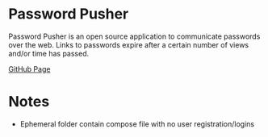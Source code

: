 # Password Pusher

Password Pusher is an open source application to communicate passwords over the web. Links to passwords expire after a certain number of views and/or time has passed.

[GitHub Page](https://github.com/pglombardo/PasswordPusher)

# Notes

- Ephemeral folder contain compose file with no user registration/logins